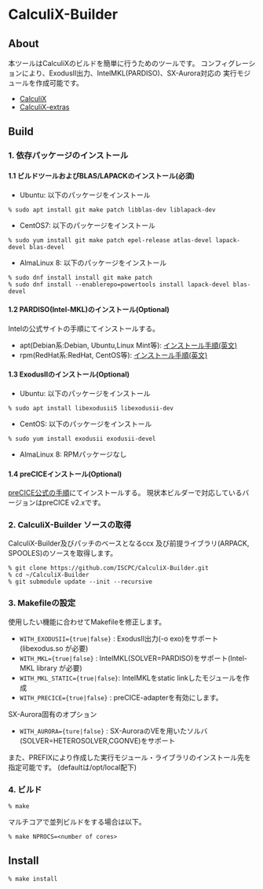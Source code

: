 # CalculiX-Builder
## About
本ツールはCalculiXのビルドを簡単に行うためのツールです。
コンフィグレーションにより、ExodusII出力、IntelMKL(PARDISO)、SX-Aurora対応の
実行モジュールを作成可能です。

- [CalculiX](http://www.calculix.de/)
- [CalculiX-extras](https://www.openaircraft.com/calculix-extras/)

## Build
### 1. 依存パッケージのインストール
#### 1.1 ビルドツールおよびBLAS/LAPACKのインストール(必須)
- Ubuntu: 以下のパッケージをインストール
```
% sudo apt install git make patch libblas-dev liblapack-dev
```
- CentOS7: 以下のパッケージをインストール
```
% sudo yum install git make patch epel-release atlas-devel lapack-devel blas-devel
```
- AlmaLinux 8: 以下のパッケージをインストール
```
% sudo dnf install install git make patch
% sudo dnf install --enablerepo=powertools install lapack-devel blas-devel
```

#### 1.2 PARDISO(Intel-MKL)のインストール(Optional)
Intelの公式サイトの手順にてインストールする。
- apt(Debian系:Debian, Ubuntu,Linux Mint等): [インストール手順(英文)](https://software.intel.com/content/www/us/en/develop/articles/installing-intel-free-libs-and-python-apt-repo.html)
- rpm(RedHat系:RedHat, CentOS等): [インストール手順(英文)](https://software.intel.com/content/www/us/en/develop/articles/installing-intel-free-libs-and-python-yum-repo.html)

#### 1.3 ExodusIIのインストール(Optional)
- Ubuntu: 以下のパッケージをインストール
```
% sudo apt install libexodusii5 libexodusii-dev
```
- CentOS: 以下のパッケージをインストール
```
% sudo yum install exodusii exodusii-devel
```

- AlmaLinux 8: RPMパッケージなし

#### 1.4 preCICEインストール(Optional)
[preCICE公式の手順](https://github.com/precice/precice/wiki/Building:-Using-CMake)にてインストールする。
現状本ビルダーで対応しているバージョンはpreCICE v2.xです。

### 2. CalculiX-Builder ソースの取得
CalculiX-Builder及びパッチのベースとなるccx 及び前提ライブラリ(ARPACK, SPOOLES)のソースを取得します。
```
% git clone https://github.com/ISCPC/CalculiX-Builder.git
% cd ~/CalculiX-Builder
% git submodule update --init --recursive
```

### 3. Makefileの設定
使用したい機能に合わせてMakefileを修正します。
- `WITH_EXODUSII={true|false}`  : ExodusII出力(-o exo)をサポート(libexodus.so が必要)
- `WITH_MKL={true|false}`       : IntelMKL(SOLVER=PARDISO)をサポート(Intel-MKL library が必要)
- `WITH_MKL_STATIC={true|false}`: IntelMKLをstatic linkしたモジュールを作成
- `WITH_PRECICE={true|false}`   : preCICE-adapterを有効にします。

SX-Aurora固有のオプション
- `WITH_AURORA={ture|false}`     : SX-AuroraのVEを用いたソルバ(SOLVER=HETEROSOLVER,CGONVE)をサポート

また、PREFIXにより作成した実行モジュール・ライブラリのインストール先を指定可能です。
(defaultは/opt/local配下)

### 4. ビルド
```
% make
```
マルチコアで並列ビルドをする場合は以下。

```
% make NPROCS=<number of cores>
```

## Install
```
% make install
```
